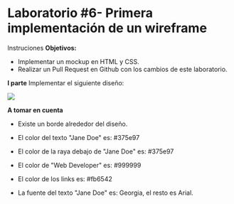 # Laboratorio #6- Primera implementación de un wireframe
Instruciones
**Objetivos:**
- Implementar un mockup en HTML y CSS.
- Realizar un Pull Request en Github con los cambios de este laboratorio.


**I parte**
Implementar el siguiente diseño:

![](https://github.com/2022-SEMII-DESIV-G2/hernandez-ambar/blob/master/lab6/dise%C3%B1olab6.png)


**A tomar en cuenta**
- Existe un borde alrededor del diseño.
- El color del texto "Jane Doe" es: #375e97
- El color de la raya debajo de "Jane Doe" es: #375e97
- El color de "Web Developer" es: #999999
- El color de los links es: #fb6542

- La fuente del texto "Jane Doe" es: Georgia, el resto es Arial.
